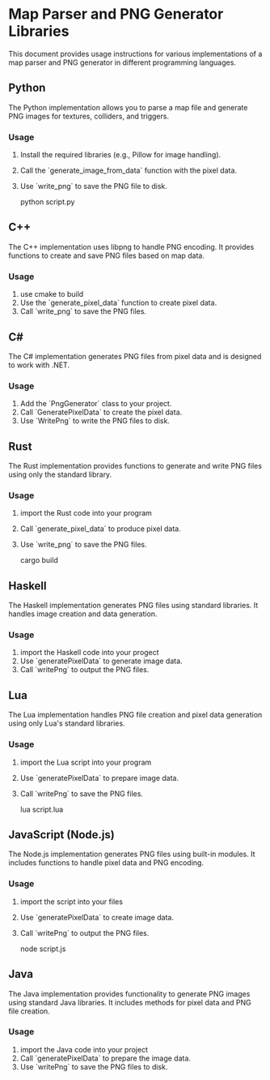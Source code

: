 Map Parser and PNG Generator Libraries
======================================

This document provides usage instructions for various implementations of a map parser and PNG generator in different programming languages.

Python
------

The Python implementation allows you to parse a map file and generate PNG images for textures, colliders, and triggers.

### Usage

1.  Install the required libraries (e.g., Pillow for image handling).
2.  Call the \`generate\_image\_from\_data\` function with the pixel data.
3.  Use \`write\_png\` to save the PNG file to disk.

    python script.py

C++
---

The C++ implementation uses libpng to handle PNG encoding. It provides functions to create and save PNG files based on map data.

### Usage

1. use cmake to build
2.  Use the \`generate\_pixel\_data\` function to create pixel data.
3.  Call \`write\_png\` to save the PNG files.

C#
--

The C# implementation generates PNG files from pixel data and is designed to work with .NET.

### Usage

1.  Add the \`PngGenerator\` class to your project.
2.  Call \`GeneratePixelData\` to create the pixel data.
3.  Use \`WritePng\` to write the PNG files to disk.


Rust
----

The Rust implementation provides functions to generate and write PNG files using only the standard library.

### Usage

1.  import the Rust code into your program
2.  Call \`generate\_pixel\_data\` to produce pixel data.
3.  Use \`write\_png\` to save the PNG files.

    cargo build

Haskell
-------

The Haskell implementation generates PNG files using standard libraries. It handles image creation and data generation.

### Usage

1.  import the Haskell code into your progect
2.  Use \`generatePixelData\` to generate image data.
3.  Call \`writePng\` to output the PNG files.


Lua
---

The Lua implementation handles PNG file creation and pixel data generation using only Lua's standard libraries.

### Usage

1.  import the Lua script into your program
2.  Use \`generatePixelData\` to prepare image data.
3.  Call \`writePng\` to save the PNG files.

    lua script.lua

JavaScript (Node.js)
--------------------

The Node.js implementation generates PNG files using built-in modules. It includes functions to handle pixel data and PNG encoding.

### Usage

1.  import the script into your files 
2.  Use \`generatePixelData\` to create image data.
3.  Call \`writePng\` to output the PNG files.

    node script.js

Java
----

The Java implementation provides functionality to generate PNG images using standard Java libraries. It includes methods for pixel data and PNG file creation.

### Usage

1.  import the Java code into your project
2.  Call \`generatePixelData\` to prepare the image data.
3.  Use \`writePng\` to save the PNG files to disk.
